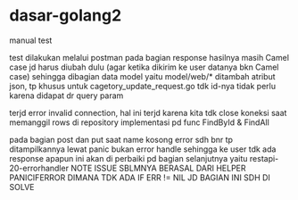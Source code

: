 # dasar-golang2
manual test

test dilakukan melalui postman
pada bagian response hasilnya masih Camel case jd harus diubah dulu (agar ketika dikirim ke user datanya bkn Camel case) sehingga dibagian data model yaitu model/web/* ditambah atribut json, tp khusus untuk cagetory_update_request.go tdk id-nya tidak perlu karena didapat dr query param

terjd error invalid connection, hal ini terjd karena kita tdk close koneksi saat memanggil rows di repository implementasi pd func FindById & FindAll

pada bagian post dan put saat name kosong error sdh bnr tp ditampilkannya lewat panic bukan error handle sehingga ke user tdk ada response apapun ini akan di perbaiki pd bagian selanjutnya yaitu restapi-20-errorhandler
NOTE ISSUE SBLMNYA BERASAL DARI HELPER PANICIFERROR DIMANA TDK ADA IF ERR != NIL JD BAGIAN INI SDH DI SOLVE